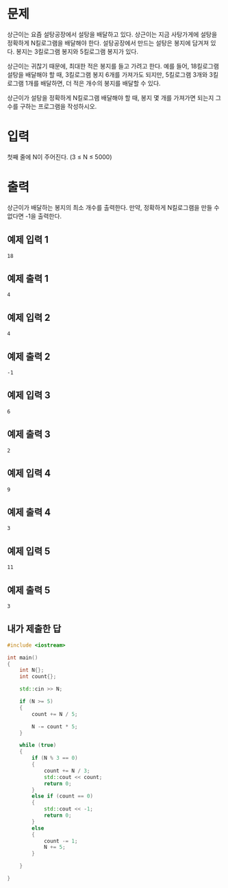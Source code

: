 문제
========
상근이는 요즘 설탕공장에서 설탕을 배달하고 있다. 상근이는 지금 사탕가게에 설탕을 정확하게 N킬로그램을 배달해야 한다. 설탕공장에서 만드는 설탕은 봉지에 담겨져 있다. 봉지는 3킬로그램 봉지와 5킬로그램 봉지가 있다.

상근이는 귀찮기 때문에, 최대한 적은 봉지를 들고 가려고 한다. 예를 들어, 18킬로그램 설탕을 배달해야 할 때, 3킬로그램 봉지 6개를 가져가도 되지만, 5킬로그램 3개와 3킬로그램 1개를 배달하면, 더 적은 개수의 봉지를 배달할 수 있다.

상근이가 설탕을 정확하게 N킬로그램 배달해야 할 때, 봉지 몇 개를 가져가면 되는지 그 수를 구하는 프로그램을 작성하시오.

입력
==========
첫째 줄에 N이 주어진다. (3 ≤ N ≤ 5000)

출력
===========
상근이가 배달하는 봉지의 최소 개수를 출력한다. 만약, 정확하게 N킬로그램을 만들 수 없다면 -1을 출력한다.

예제 입력 1 
----------
```
18
```
예제 출력 1 
---------
```
4
```
예제 입력 2 
---------
```
4
```
예제 출력 2 
---------
```
-1
```
예제 입력 3 
---------
```
6
```
예제 출력 3 
---------
```
2
```
예제 입력 4 
-----------
```
9
```
예제 출력 4 
---------
```
3
```
예제 입력 5 
---------
```
11
```
예제 출력 5 
-----------
```
3
```

내가 제출한 답
---------
```cpp
#include <iostream>

int main()
{
	int N{};
	int count{};

	std::cin >> N;

	if (N >= 5)
	{
		count += N / 5;

		N -= count * 5;
	}

	while (true)
	{
		if (N % 3 == 0)
		{
			count += N / 3;
			std::cout << count;
			return 0;
		}
		else if (count == 0)
		{
			std::cout << -1;
			return 0;
		}
		else
		{
			count -= 1;
			N += 5;
		}

	}

}
```

